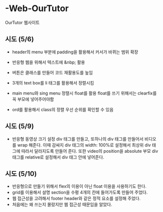 # -Web-OurTutor
OurTutor 웹사이트 

## 시도 (5/6)
- header의 menu 부분에 padding을 활용해서 커서가 바뀌는 범위 확장
- 반응형 웹을 위해서 텍스트에 &nbp; 활용
- 버튼은 클래스를 만들어 코드 재활용도를 높임

- 3개의 text box를 li 태그를 활용해서 정렬시킴

- main menu와 sing menu 정렬시 float를 활용
float를 쓰기 위해서는 clearfix를 꼭 부모에 넣어주어야함
- ord를 활용해서 class의 정렬 우선 순위를 확인할 수 있음



## 시도 (5/9)
- 반응형 동영상 크기 설정 
div 태그를 만들고, 또하나의 div 태그를 만들어서 비디오를 wrap 해준다. 이때 감싸지 div 태그의 width: 100%로 설정해서
최상위 div 태그에 따라서 달라지도록 만들어 준다. 또한 video의 position을 absolute 부모 div 태그를 relative로 설정해서 
div 태그 안에 넣어준다.


## 시도 (5/10)
- 반응형으로 만들기 위해서 flex의 이용이 아닌 float 이용을 사용하기도 한다.
- grid를 이용해서 설명 section을 수평 4개의 칸에 들어가도록 만들어 주었다.
- 웹 접근성을 고려해서 footer header와 같은 정적 요소를 설정해 주었다. 
- 처음에는 왜 쓰는지 몰랐지만 웹 접근성 때문임을 알았다.
